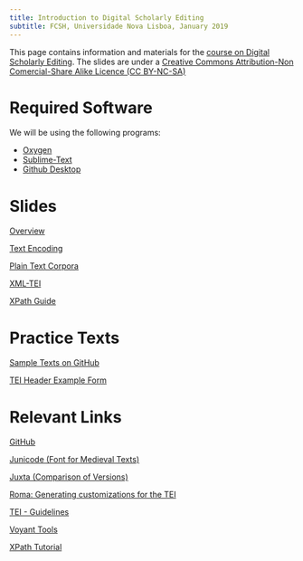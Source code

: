 ```yaml
---
title: Introduction to Digital Scholarly Editing
subtitle: FCSH, Universidade Nova Lisboa, January 2019
---
```

This page contains information and materials for the [course on Digital Scholarly Editing](http://fcsh.unl.pt/formacao-ao-longo-da-vida/cursos-livres/CAN/cursos-can-1/introducao-a-edicao-digital-academica). The slides are under a [Creative Commons Attribution-Non Comercial-Share Alike Licence (CC BY-NC-SA)](https://creativecommons.org/licenses/by-nc-sa/4.0/legalcode)

# Required Software

We will be using the following programs:

+ [Oxygen](https://www.oxygenxml.com/)
+ [Sublime-Text](https://www.sublimetext.com/)
+ [Github Desktop](https://desktop.github.com/)


# Slides

[Overview](https://GusRiva.github.io/slides/DSE_Intro.pdf)

[Text Encoding](https://GusRiva.github.io/slides/DSE_Digital_Text_Unicode.pdf)

[Plain Text Corpora](https://GusRiva.github.io/slides/DSE_Plain_Text_Corpora.pdf)

[XML-TEI](https://GusRiva.github.io/slides/DSE_TEI_intro.pdf)

[XPath Guide](https://GusRiva.github.io/slides/DSE_XPath_Guide.pdf)


# Practice Texts

<a href="https://github.com/Curso-NOVA-2019/sample-texts">Sample Texts on GitHub</a>

<a href="https://GusRiva.github.io/slides/tei-header-example.txt">TEI Header Example Form</a>

# Relevant Links

<a href="https://github.com/">GitHub</a>

<a href="http://junicode.sourceforge.net/">Junicode (Font for Medieval Texts)</a>

<a href="http://juxtacommons.org/">Juxta (Comparison of Versions)</a>

<a href="http://roma.tei-c.org/">Roma: Generating customizations for the TEI</a>

<a href="http://www.tei-c.org/release/doc/tei-p5-doc/en/html/index.html">TEI - Guidelines</a>

<a href="https://voyant-tools.org/">Voyant Tools</a>

<a href="https://www.w3schools.com/xml/xpath_intro.asp">XPath Tutorial</a>